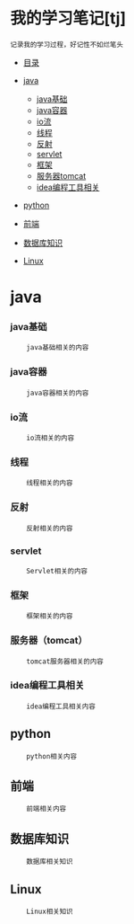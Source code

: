 **我的学习笔记[tj]**
================
`记录我的学习过程，好记性不如烂笔头`

+ [目录](#目录)
+ [java](#java)
	+ [java基础](#java基础)
	+ [java容器](#java容器) 
	+ [io流](#io流)
	+  [线程](#线程)
	+ [反射](#反射)
	+ [servlet](#servlet)
	+ [框架](#框架)
	+ [服务器tomcat](#服务器tomcat)
	+ [idea编程工具相关](#idea编程工具相关)

+ [python](#python)

+ [前端](#前端)

+ [数据库知识](#数据库知识)

+ [Linux](#linux)



**java**
====
### java基础

		java基础相关的内容
### java容器
		java容器相关的内容
### io流
		io流相关的内容
### 线程
		线程相关的内容
### 反射
		反射相关的内容
### servlet
		Servlet相关的内容
### 框架
		框架相关的内容
### 服务器（tomcat）
		tomcat服务器相关的内容
### idea编程工具相关
		idea编程工具相关内容

## python
		python相关内容

## 前端
		前端相关内容

## 数据库知识
		数据库相关知识

## Linux
		Linux相关知识